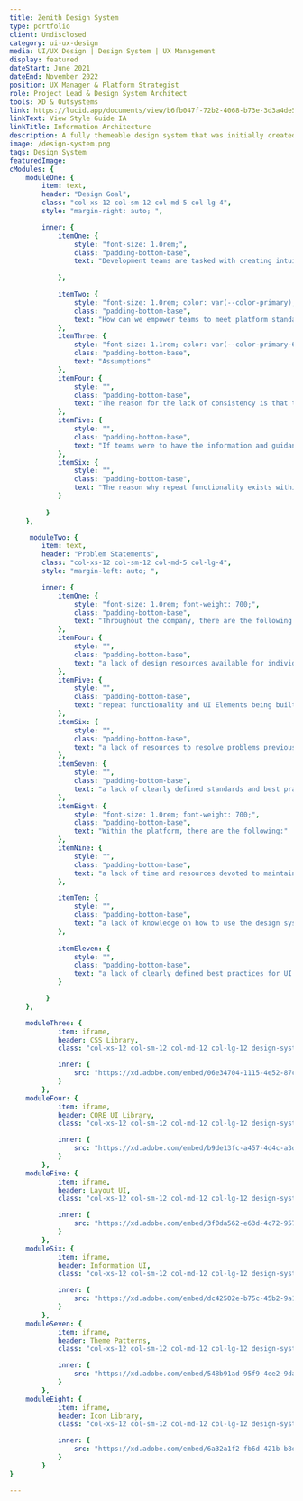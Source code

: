 ```yaml
---
title: Zenith Design System
type: portfolio
client: Undisclosed 
category: ui-ux-design
media: UI/UX Design | Design System | UX Management 
display: featured
dateStart: June 2021
dateEnd: November 2022
position: UX Manager & Platform Strategist
role: Project Lead & Design System Architect
tools: XD & Outsystems 
link: https://lucid.app/documents/view/b6fb047f-72b2-4068-b73e-3d3a4de55eee
linkText: View Style Guide IA 
linkTitle: Information Architecture
description: A fully themeable design system that was initially created for an enterprise platform. Went on to be expanded upon so that it could be used by any project that the company took on.
image: /design-system.png
tags: Design System
featuredImage: 
cModules: {
    moduleOne: { 
        item: text, 
        header: "Design Goal",
        class: "col-xs-12 col-sm-12 col-md-5 col-lg-4",
        style: "margin-right: auto; ",

        inner: {     
            itemOne: {
                style: "font-size: 1.0rem;", 
                class: "padding-bottom-base",
                text: "Development teams are tasked with creating intuitive user experiences consistent across the platform. Presently, there is a lack of consistency between created mockups and executed designs, as well as a lack of continuity throughout the platform."
                
            },

            itemTwo: {
                style: "font-size: 1.0rem; color: var(--color-primary); font-weight: 700",
                class: "padding-bottom-base",
                text: "How can we empower teams to meet platform standards better and deliver the best UX possible?"
            },
            itemThree: {
                style: "font-size: 1.1rem; color: var(--color-primary-60); font-weight: 600;", 
                class: "padding-bottom-base",
                text: "Assumptions"
            },
            itemFour: {
                style: "", 
                class: "padding-bottom-base",
                text: "The reason for the lack of consistency is that there is no onboarding or training process for individuals coming in. In addition, there is no central location where best practices are documented and shared."
            },
            itemFive: {
                style: "", 
                class: "padding-bottom-base",
                text: "If teams were to have the information and guidance needed, we would see an increase in consistency across the platform."
            },
            itemSix: {
                style: "", 
                class: "padding-bottom-base",
                text: "The reason why repeat functionality exists within the platform is that teams were unaware that the tools they needed already existed."
            }
                          
         }
    },

     moduleTwo: { 
        item: text, 
        header: "Problem Statements",
        class: "col-xs-12 col-sm-12 col-md-5 col-lg-4",
        style: "margin-left: auto; ",

        inner: {     
            itemOne: {
                style: "font-size: 1.0rem; font-weight: 700;", 
                class: "padding-bottom-base",
                text: "Throughout the company, there are the following:"
            },
            itemFour: {
                style: "", 
                class: "padding-bottom-base",
                text: "a lack of design resources available for individual project teams"
            },
            itemFive: {
                style: "",
                class: "padding-bottom-base", 
                text: "repeat functionality and UI Elements being built"
            },
            itemSix: {
                style: "",
                class: "padding-bottom-base", 
                text: "a lack of resources to resolve problems previously solved by others"
            },
            itemSeven: {
                style: "", 
                class: "padding-bottom-base",
                text: "a lack of clearly defined standards and best practices"
            },
            itemEight: {
                style: "font-size: 1.0rem; font-weight: 700;",
                class: "padding-bottom-base", 
                text: "Within the platform, there are the following:"
            },
            itemNine: {
                style: "", 
                class: "padding-bottom-base",
                text: "a lack of time and resources devoted to maintaining and implementing a design system (both in design and development)"
            },

            itemTen: {
                style: "", 
                class: "padding-bottom-base",
                text: "a lack of knowledge on how to use the design system"
            },
            
            itemEleven: {
                style: "", 
                class: "padding-bottom-base",
                text: "a lack of clearly defined best practices for UI design and front-end implementation"
            }

         }
    },

    moduleThree: { 
            item: iframe, 
            header: CSS Library,
            class: "col-xs-12 col-sm-12 col-md-12 col-lg-12 design-system",

            inner: {
                src: "https://xd.adobe.com/embed/06e34704-1115-4e52-87ce-a07ca469fcbf-53b0/"
            }
        },
    moduleFour: { 
            item: iframe, 
            header: CORE UI Library,
            class: "col-xs-12 col-sm-12 col-md-12 col-lg-12 design-system",

            inner: {
                src: "https://xd.adobe.com/embed/b9de13fc-a457-4d4c-a3df-1381dbf97e85-ec8d"
            }
        },
    moduleFive: { 
            item: iframe, 
            header: Layout UI,
            class: "col-xs-12 col-sm-12 col-md-12 col-lg-12 design-system",

            inner: {
                src: "https://xd.adobe.com/embed/3f0da562-e63d-4c72-957e-6ac01bc5a0cc-6a5e/"
            }
        },
    moduleSix: { 
            item: iframe, 
            header: Information UI,
            class: "col-xs-12 col-sm-12 col-md-12 col-lg-12 design-system",

            inner: {
                src: "https://xd.adobe.com/embed/dc42502e-b75c-45b2-9a11-32f29634f325-8911/"
            }
        },
    moduleSeven: { 
            item: iframe, 
            header: Theme Patterns,
            class: "col-xs-12 col-sm-12 col-md-12 col-lg-12 design-system",

            inner: {
                src: "https://xd.adobe.com/embed/548b91ad-95f9-4ee2-9dae-bf6256e1fec7-01d8/"
            }
        },
    moduleEight: { 
            item: iframe, 
            header: Icon Library,
            class: "col-xs-12 col-sm-12 col-md-12 col-lg-12 design-system",

            inner: {
                src: "https://xd.adobe.com/embed/6a32a1f2-fb6d-421b-b8e8-8527a50a665c-3f61/"
            }
        }
}

---
```



